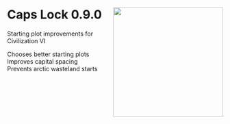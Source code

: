 # Caps Lock 0.9.0  [<img align="right" src="maptacks.png" height="256" width="256">](https://steamcommunity.com/sharedfiles/filedetails/?id=1195009771)
Starting plot improvements for Civilization VI

Chooses better starting plots  
Improves capital spacing  
Prevents arctic wasteland starts  
